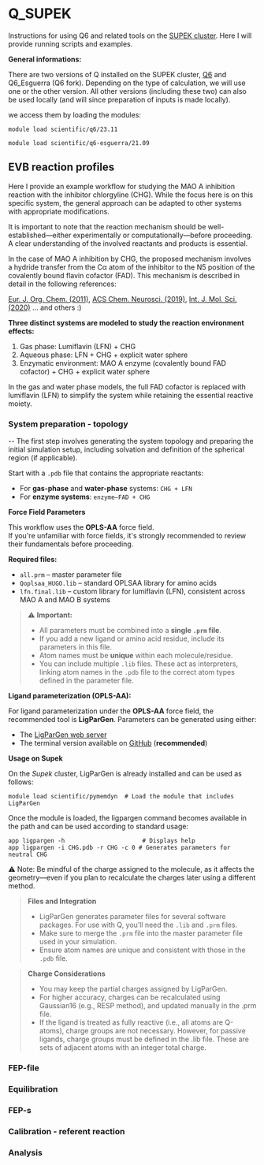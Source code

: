 # Q_SUPEK
Instructions for using Q6 and related tools on the [SUPEK cluster](https://www.srce.unizg.hr/napredno-racunanje). Here I will provide running scripts and examples. 

**General informations:**

There are two versions of Q installed on the SUPEK cluster, [Q6](https://github.com/qusers/Q6) and Q6_Esguerra (Q6 fork). Depending on the type of calculation, we will use one or the other version. All other versions (including these two) can also be used locally (and will since preparation of inputs is made locally).

we access them by loading the modules:

```
module load scientific/q6/23.11
```
```
module load scientific/q6-esguerra/21.09
```

## EVB reaction profiles

Here I provide an example workflow for studying the MAO A inhibition reaction with the inhibitor chlorgyline (CHG). While the focus here is on this specific system, the general approach can be adapted to other systems with appropriate modifications.

It is important to note that the reaction mechanism should be well-established—either experimentally or computationally—before proceeding. A clear understanding of the involved reactants and products is essential.

In the case of MAO A inhibition by CHG, the proposed mechanism involves a hydride transfer from the Cα atom of the inhibitor to the N5 position of the covalently bound flavin cofactor (FAD). This mechanism is described in detail in the following references:

[Eur. J. Org. Chem. (2011)](https://doi.org/10.1002/ejoc.201100873),
[ACS Chem. Neurosci. (2019)](https://doi.org/10.1021/acschemneuro.9b00147),
[Int. J. Mol. Sci. (2020)](https://doi.org/10.3390/ijms21176151)
... and others :) 

**Three distinct systems are modeled to study the reaction environment effects:**

1. Gas phase:
    Lumiflavin (LFN) + CHG
2. Aqueous phase:
    LFN + CHG + explicit water sphere
3. Enzymatic environment:
    MAO A enzyme (covalently bound FAD cofactor) + CHG + explicit water sphere

In the gas and water phase models, the full FAD cofactor is replaced with lumiflavin (LFN) to simplify the system while retaining the essential reactive moiety.

### System preparation - topology
--
The first step involves generating the system topology and preparing the initial simulation setup, including solvation and definition of the spherical region (if applicable).

Start with a `.pdb` file that contains the appropriate reactants:

- For **gas-phase** and **water-phase** systems: `CHG + LFN`
- For **enzyme systems**: `enzyme–FAD + CHG`

**Force Field Parameters**

This workflow uses the **OPLS-AA** force field.  
If you're unfamiliar with force fields, it's strongly recommended to review their fundamentals before proceeding.

**Required files:**

- `all.prm` – master parameter file
- `Qoplsaa_HUGO.lib` – standard OPLSAA library for amino acids
- `lfn.final.lib` – custom library for lumiflavin (LFN), consistent across MAO A and MAO B systems

> ⚠️ **Important:**
> - All parameters must be combined into a **single `.prm` file**.
> - If you add a new ligand or amino acid residue, include its parameters in this file.
> - Atom names must be **unique** within each molecule/residue.
> - You can include multiple `.lib` files. These act as interpreters, linking atom names in the `.pdb` file to the correct atom types defined in the parameter file.

**Ligand parameterization (OPLS-AA):**

For ligand parameterization under the **OPLS-AA** force field, the recommended tool is **LigParGen**. Parameters can be generated using either:

- The [LigParGen web server](https://zarbi.chem.yale.edu/ligpargen/)
- The terminal version available on [GitHub](https://github.com/Isra3l/ligpargen) (**recommended**)

**Usage on Supek**

On the *Supek* cluster, LigParGen is already installed and can be used as follows:

```
module load scientific/pymemdyn  # Load the module that includes LigParGen
```

Once the module is loaded, the ligpargen command becomes available in the path and can be used according to standard usage:

```
app ligpargen -h                      # Displays help
app ligpargen -i CHG.pdb -r CHG -c 0 # Generates parameters for neutral CHG
```
⚠️ Note: Be mindful of the charge assigned to the molecule, as it affects the geometry—even if you plan to recalculate the charges later using a different method.

>**Files and Integration**
> - LigParGen generates parameter files for several software packages. For use with Q, you’ll need the `.lib` and `.prm` files.
> - Make sure to merge the `.prm` file into the master parameter file used in your simulation.
> - Ensure atom names are unique and consistent with those in the `.pdb` file.

>**Charge Considerations**
> - You may keep the partial charges assigned by LigParGen.
> - For higher accuracy, charges can be recalculated using Gaussian16 (e.g., RESP method), and updated manually in the .prm file.
> - If the ligand is treated as fully reactive (i.e., all atoms are Q-atoms), charge groups are not necessary.
However, for passive ligands, charge groups must be defined in the .lib file. These are sets of adjacent atoms with an integer total charge.

### FEP-file

### Equilibration

### FEP-s

### Calibration - referent reaction

### Analysis
